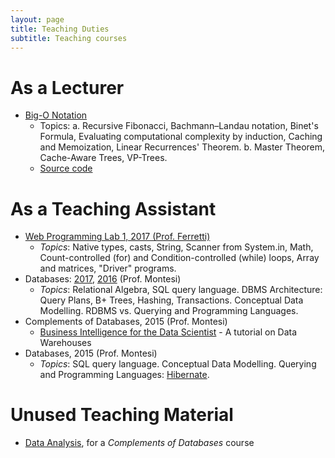 ```yaml
---
layout: page
title: Teaching Duties
subtitle: Teaching courses
---
```


# As a Lecturer
* [Big-O Notation](https://raw.githubusercontent.com/jackbergus/NotesOnProgramming2020/master/slides/01bigo.pdf)
  * Topics: 
    a. Recursive Fibonacci, Bachmann–Landau notation, Binet's Formula, Evaluating computational complexity by induction, Caching and Memoization, Linear Recurrences' Theorem. 
    b. Master Theorem, Cache-Aware Trees, VP-Trees. 
  * [Source code](https://github.com/jackbergus/NotesOnProgramming2020/tree/master/src/big_o_notation)

# As a Teaching Assistant
* [Web Programming Lab 1, 2017 (Prof. Ferretti)](https://jackbergus.github.io/teaching/LPI17)
  * *Topics*: Native types, casts, String, Scanner from System.in, Math, Count-controlled (for) and Condition-controlled (while) loops, Array and matrices, "Driver" programs.
* Databases: [2017](https://jackbergus.github.io/teaching/BD#lab-sessions-2017), [2016](https://jackbergus.github.io/teaching/BD#lab-sessions-2016) (Prof. Montesi)
  * *Topics*: Relational Algebra,  SQL query language. DBMS Architecture: Query Plans, B+ Trees, Hashing, Transactions. Conceptual Data Modelling. RDBMS vs. Querying and Programming Languages.
* Complements of Databases, 2015 (Prof. Montesi)
  * [Business Intelligence for the 
Data Scientist](https://jackbergus.alwaysdata.net/DWTUT15.pdf) - A tutorial on Data Warehouses
* Databases, 2015 (Prof. Montesi)
  * *Topics*:  SQL query language. Conceptual Data Modelling. Querying and Programming Languages: [Hibernate](https://github.com/jackbergus/javahibernateexample/tree/master/hibernate_tutorial_2015).

# Unused Teaching Material

* [Data Analysis](https://jackbergus.github.io/teaching/dataanalysis/), for a *Complements of Databases* course
